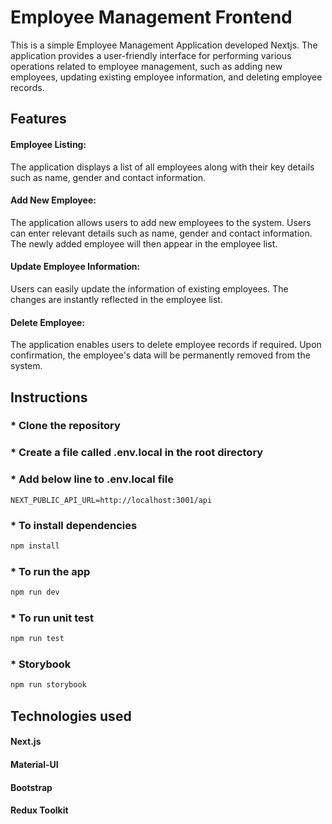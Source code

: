 # Employee Management Frontend

This is a simple Employee Management Application developed Nextjs. The application provides a user-friendly interface
for performing various operations related to employee management, such as adding new employees, updating existing
employee information, and deleting employee records.

## Features

#### Employee Listing:

The application displays a list of all employees along with their key details such as name,
gender and contact information.

#### Add New Employee:

The application allows users to add new employees to the system. Users can enter relevant details such
as name, gender and contact information. The newly added employee will then appear
in the employee list.

#### Update Employee Information:

Users can easily update the information of existing employees. The changes are instantly reflected in the employee list.

#### Delete Employee:

The application enables users to delete employee records if required. Upon confirmation, the employee's
data will be permanently removed from the system.

## Instructions

###                           * Clone the repository

###                           * Create a file called .env.local in the root directory

###                           * Add below line to .env.local file

```
NEXT_PUBLIC_API_URL=http://localhost:3001/api
```

###                           * To install dependencies

```bash
npm install
```

###                           * To run the app

```bash
npm run dev
```

###                           * To run unit test

```bash
npm run test 
```

###                           * Storybook

```bash
npm run storybook
```

## Technologies used

#### Next.js

#### Material-UI

#### Bootstrap

#### Redux Toolkit
